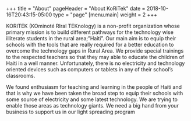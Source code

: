 +++
title = "About"
pageHeader = "About KoRiTek"
date = 2018-10-16T20:43:15-05:00
type = "page"
[menu.main]
weight = 2
+++

KORITEK (KOminoté RIral TEKnology) is a non-profit organization whose primary mission is to build different pathways for the technology wise illiterate students in the rural area;”Haiti”.  Our main aim is to equip their schools with the tools that are really required for a better education to overcome the technology gaps in Rural Area. We provide special trainings to the respected teachers so that they may able to educate the children of Haiti in a well manner. Unfortunately, there is no electricity and technology oriented devices such as computers or tablets in any of their school’s classrooms. 

We found enthusiasm for teaching and learning in the people of Haiti and that is why we have been taken the broad step to equip their schools with some source of electricity and some latest technology. We are trying to enable those areas as technology giants. We need a big hand from your business to support us in our light spreading program

